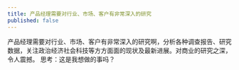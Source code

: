 ```yaml
---
title: 产品经理需要对行业、市场、客户有非常深入的研究
published: false
---
```

产品经理需要对行业、市场、客户有非常深入的研究啊，分析各种调查报告、研究数据，关注政治经济社会科技等方方面面的现状及最新进展。对商业的研究之深，令人震撼。 思考：这是我想做的事吗？
